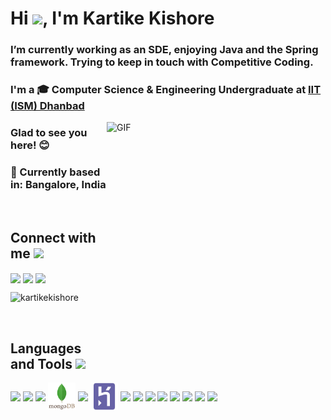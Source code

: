 <!--
**kartikekishore/kartikekishore** is a ✨ _special_ ✨ repository because its `README.md` (this file) appears on your GitHub profile.

Here are some ideas to get you started:

- 🔭 I’m currently working on ...
- 🌱 I’m currently learning ...
- 👯 I’m looking to collaborate on ...
- 🤔 I’m looking for help with ...
- 💬 Ask me about ...
- 📫 How to reach me: ...
- 😄 Pronouns: ...
- ⚡ Fun fact: ...
-->
<h1 align="left">Hi <img src="https://raw.githubusercontent.com/MartinHeinz/MartinHeinz/master/wave.gif" width="35px">, I'm Kartike Kishore</h1>
<h3 align="left">I’m currently working as an SDE, enjoying Java and the Spring framework. Trying to keep in touch with Competitive Coding.</h3>
<h3 align="left">I'm a 🎓 Computer Science & Engineering Undergraduate at <a href="https://www.iitism.ac.in/">IIT (ISM) Dhanbad</a></h3>

<img align="right" alt="GIF" src="https://media.giphy.com/media/qgQUggAC3Pfv687qPC/giphy.gif" width="350" height="350"/>

<h3 align="left">Glad to see you here! 😊</h3>
<h3 align="left">📍 Currently based in: Bangalore, India</h3>

<!-- Connect with me -->
<br>
<div>
  <h2 align='left'> Connect with me <img src='https://raw.githubusercontent.com/ShahriarShafin/ShahriarShafin/main/Assets/handshake.gif' width="80px"> </h2>
  <p align='left'>
    <a href='https://www.linkedin.com/in/kartike-kishore-2163861a4/'> <img width='35px' align='center' src="https://raw.githubusercontent.com/rahulbanerjee26/githubAboutMeGenerator/main/icons/linked-in-alt.svg"/></a>
    <a href='https://www.instagram.com/kartikekishore21/'> <img width='35px' align='center' src="https://raw.githubusercontent.com/rahulbanerjee26/githubAboutMeGenerator/main/icons/instagram.svg"/></a>
    <a href='https://github.com/kartikekishore'> <img width='35px' align='center' src="https://raw.githubusercontent.com/rahulbanerjee26/githubAboutMeGenerator/main/icons/github.svg"/></a>
  </p>

  <p align="left">
    <img src="https://komarev.com/ghpvc/?username=kartikekishore&label=Profile%20views&color=0e75b6&style=flat" alt="kartikekishore" />
  </p>
</div>

<br>

<!-- Languages and tools section -->
<h2 align='left'> Languages and Tools <img src="https://media2.giphy.com/media/QssGEmpkyEOhBCb7e1/giphy.gif?cid=ecf05e47a0n3gi1bfqntqmob8g9aid1oyj2wr3ds3mg700bl&rid=giphy.gif" width="30px"></h2>

<p align='left'>
  <img width='44px' align='center' src='https://raw.githubusercontent.com/rahulbanerjee26/githubAboutMeGenerator/main/icons/reactjs.svg'>
  <img width='44px' align='center' src='https://raw.githubusercontent.com/rahulbanerjee26/githubAboutMeGenerator/main/icons/nodejs.svg'>
  <img width='44px' align='center' src='https://encrypted-tbn0.gstatic.com/images?q=tbn:ANd9GcTlhnWKpdLN5UNEf0ucthQXDWuvCl-3jxEfNg&usqp=CAU'>
  <img width='44px' align='center' src='https://raw.githubusercontent.com/devicons/devicon/master/icons/mongodb/mongodb-original-wordmark.svg'>
  <img width='44px' align='center' src='https://raw.githubusercontent.com/rahulbanerjee26/githubAboutMeGenerator/main/icons/tailwind.svg'>
  <img width='44px' align='center' src='https://raw.githubusercontent.com/devicons/devicon/master/icons/heroku/heroku-plain.svg'>
  <img width='44px' align='center' src='https://www.vectorlogo.zone/logos/getpostman/getpostman-icon.svg'>
  <img width='44px' align='center' src='https://raw.githubusercontent.com/rahulbanerjee26/githubAboutMeGenerator/main/icons/cpp.svg'>
  <img width='44px' align='center' src='https://cdn.iconscout.com/icon/free/png-512/c-programming-569564.png'>
  <img width='44px' align='center' src='https://raw.githubusercontent.com/rahulbanerjee26/githubAboutMeGenerator/main/icons/javascript.svg'>
  <img width='44px' align='center' src='https://raw.githubusercontent.com/rahulbanerjee26/githubAboutMeGenerator/main/icons/html.svg'>
  <img width='44px' align='center' src='https://raw.githubusercontent.com/rahulbanerjee26/githubAboutMeGenerator/main/icons/css.svg'>
  <img width='44px' align='center' src='https://raw.githubusercontent.com/rahulbanerjee26/githubAboutMeGenerator/main/icons/git.svg'>
  <img width='44px' align='center' src='https://raw.githubusercontent.com/rahulbanerjee26/githubAboutMeGenerator/main/icons/github.svg'>
</p>
